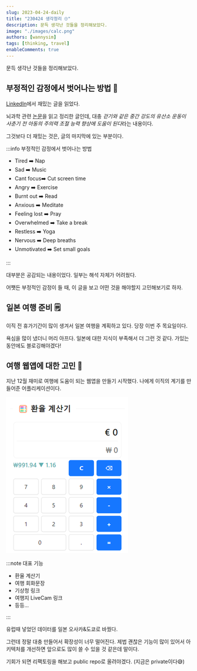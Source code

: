 ```yaml
---
slug: 2023-04-24-daily
title: "230424 생각정리 🙄"
description: 문득 생각난 것들을 정리해보았다.
image: "./images/calc.png"
authors: [wannysim]
tags: [thinking, travel]
enableComments: true
---
```


문득 생각난 것들을 정리해보았다.

<!-- truncate -->

## 부정적인 감정에서 벗어나는 방법 🧠

[LinkedIn](https://www.linkedin.com/posts/stevenouri_if-you-are-stuck-with-a-problem-or-cant-activity-7055883225419694080-9WAw?utm_source=share&utm_medium=member_desktop)에서 재밌는 글을 읽었다.

뇌과학 관련 [논문](https://www.sciencedirect.com/science/article/pii/S0306452209001171)을 읽고 정리한 글인데, 대충 *걷기와 같은 중간 강도의 유산소 운동이 사춘기 전 아동의 주의력 조절 능력 향상에 도움이 된다*라는 내용이다.

그것보다 더 재밌는 것은, 글의 마지막에 있는 부분이다.

:::info 부정적인 감정에서 벗어나는 방법

- Tired ➡️ Nap
- Sad ➡️ Music
- Cant focus➡️ Cut screen time
- Angry ➡️ Exercise
- Burnt out ➡️ Read
- Anxious ➡️ Meditate
- Feeling lost ➡️ Pray
- Overwhelmed ➡️ Take a break
- Restless ➡️ Yoga
- Nervous ➡️ Deep breaths
- Unmotivated ➡️ Set small goals

:::

대부분은 공감되는 내용이었다. 일부는 해석 자체가 어려웠다.

어쨋든 부정적인 감정이 들 때, 이 글을 보고 어떤 것을 해야할지 고민해보기로 하자.

## 일본 여행 준비 🗒️

이직 전 휴가기간이 많이 생겨서 일본 여행을 계획하고 있다. 당장 이번 주 목요일이다.

욕심을 많이 냈더니 머리 아프다. 일본에 대한 지식이 부족해서 더 그런 것 같다. 가있는 동안에도 블로깅해야겠다!

## 여행 웹앱에 대한 고민 🤔

지난 12월 재미로 여행에 도움이 되는 웹앱을 만들기 시작했다. 나에게 이직의 계기를 만들어준 어플리케이션이다.

![캡처 이미지](./images/calc.png)

:::note 대표 기능

- 환율 계산기
- 여행 회화문장
- 기상청 링크
- 여행지 LiveCam 링크
- 등등...

:::

유럽때 넣었던 데이터를 일본 오사카&도쿄로 바꿨다.

그런데 정말 대충 만들어서 확장성이 너무 떨어진다. 제법 괜찮은 기능이 많이 있어서 아키텍처를 개선하면 앞으로도 많이 쓸 수 있을 것 같은데 말이다.

기회가 되면 리팩토링을 해보고 public repo로 올려야겠다. (지금은 private이다😅)
